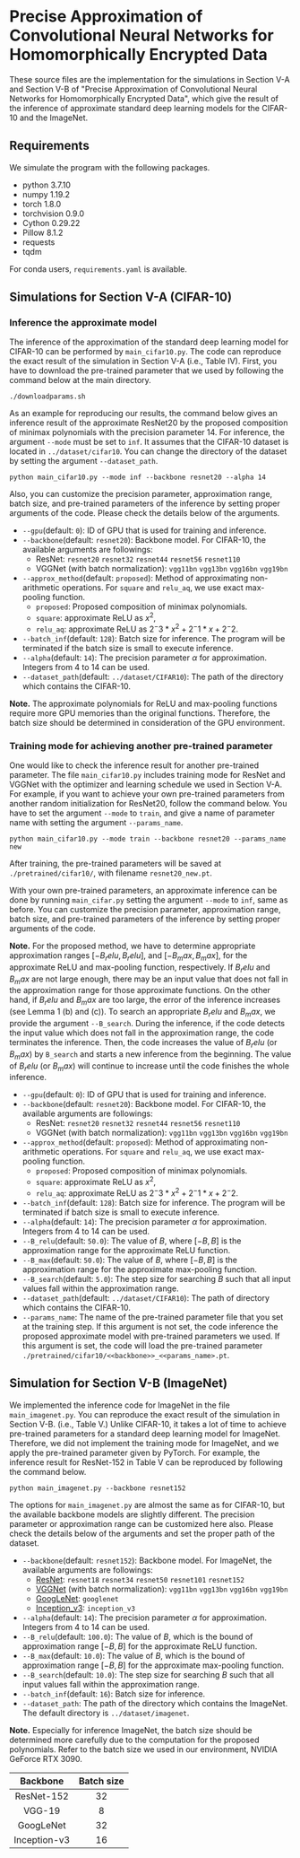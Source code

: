 # Precise Approximation of Convolutional Neural Networks for Homomorphically Encrypted Data

These source files are the implementation for the simulations in Section V-A and Section V-B of "Precise Approximation of Convolutional Neural Networks for Homomorphically Encrypted Data", which give the result of the inference of approximate standard deep learning models for the CIFAR-10 and the ImageNet.  
## Requirements

We simulate the program with the following packages.

* python 3.7.10
* numpy 1.19.2
* torch 1.8.0
* torchvision 0.9.0
* Cython 0.29.22
* Pillow 8.1.2
* requests
* tqdm

For conda users, `requirements.yaml` is available.

## Simulations for Section V-A (CIFAR-10) 

### Inference the approximate model

The inference of the approximation of the standard deep learning model for CIFAR-10 can be performed by `main_cifar10.py`.
The code can reproduce the exact result of the simulation in Section V-A (i.e., Table IV).
First, you have to download the pre-trained parameter that we used by following the command below at the main directory.

```
./downloadparams.sh
```

As an example for reproducing our results, the command below gives an inference result of the approximate ResNet20 by the proposed composition of minimax polynomials with the precision parameter 14.
For inference, the argument `--mode` must be set to `inf`.
It assumes that the CIFAR-10 dataset is located in `../dataset/cifar10`. You can change the directory of the dataset by setting the argument `--dataset_path`.

```
python main_cifar10.py --mode inf --backbone resnet20 --alpha 14
```

Also, you can customize the precision parameter, approximation range, batch size, and pre-trained parameters of the inference by setting proper arguments of the code.
Please check the details below of the arguments.

- `--gpu`(default: `0`): ID of GPU that is used for training and inference.
- `--backbone`(default: `resnet20`): Backbone model. For CIFAR-10, the available arguments are followings: 
  - ResNet: `resnet20` `resnet32` `resnet44` `resnet56` `resnet110`
  - VGGNet (with batch normalization): `vgg11bn` `vgg13bn` `vgg16bn` `vgg19bn`
- `--approx_method`(default: `proposed`): Method of approximating non-arithmetic operations. For `square` and `relu_aq`, we use exact max-pooling function.
  - `proposed`: Proposed composition of minimax polynomials.
  - `square`: approximate ReLU as $x^2$, 
  - `relu_aq`: approximate ReLU as $2^-3*x^2+2^-1*x+2^-2$.
- `--batch_inf`(default: `128`): Batch size for inference. The program will be terminated if the batch size is small to execute inference.
- `--alpha`(default: `14`): The precision parameter $\alpha$ for approximation. Integers from 4 to 14 can be used.
- `--dataset_path`(default: `../dataset/CIFAR10`): The path of the directory which contains the CIFAR-10.

**Note.** The approximate polynomials for ReLU and max-pooling functions require more GPU memories than the original functions.
Therefore, the batch size should be determined in consideration of the GPU environment.


### Training mode for achieving another pre-trained parameter

One would like to check the inference result for another pre-trained parameter.
The file `main_cifar10.py` includes training mode for ResNet and VGGNet with the optimizer and learning schedule we used in Section V-A.
For example, if you want to achieve your own pre-trained parameters from another random initialization for ResNet20, follow the command below.
You have to set the argument `--mode` to `train`, and give a name of parameter name with setting the argument `--params_name`.

```
python main_cifar10.py --mode train --backbone resnet20 --params_name new
```

After training, the pre-trained parameters will be saved at `./pretrained/cifar10/`, with filename `resnet20_new.pt`.

With your own pre-trained parameters, an approximate inference can be done by running `main_cifar.py` setting the argument `--mode` to `inf`, same as before.
You can customize the precision parameter, approximation range, batch size, and pre-trained parameters of the inference by setting proper arguments of the code.

**Note.** For the proposed method, we have to determine appropriate approximation ranges $[-B_relu, B_relu]$, and $[-B_max, B_max]$, for the approximate ReLU and max-pooling function, respectively.
If $B_relu$ and $B_max$ are not large enough, there may be an input value that does not fall in the approximation range for those approximate functions.
On the other hand, if $B_relu$ and $B_max$ are too large, the error of the inference increases (see Lemma 1 (b) and (c)). 
To search an appropriate $B_relu$ and $B_max$, we provide the argument `--B_search`. 
During the inference, if the code detects the input value which does not fall in the approximation range, the code terminates the inference.
Then, the code increases the value of $B_relu$ (or $B_max$) by `B_search` and starts a new inference from the beginning.
The value of $B_relu$ (or $B_max$) will continue to increase until the code finishes the whole inference.

- `--gpu`(default: `0`): ID of GPU that is used for training and inference.
- `--backbone`(default: `resnet20`): Backbone model. For CIFAR-10, the available arguments are followings: 
  - ResNet: `resnet20` `resnet32` `resnet44` `resnet56` `resnet110`
  - VGGNet (with batch normalization): `vgg11bn` `vgg13bn` `vgg16bn` `vgg19bn`
- `--approx_method`(default: `proposed`): Method of approximating non-arithmetic operations. For `square` and `relu_aq`, we use exact max-pooling function.
  - `proposed`: Proposed composition of minimax polynomials.
  - `square`: approximate ReLU as $x^2$, 
  - `relu_aq`: approximate ReLU as $2^-3*x^2+2^-1*x+2^-2$.
- `--batch_inf`(default: `128`): Batch size for inference. The program will be terminated if batch size is small to execute inference.
- `--alpha`(default: `14`): The precision parameter $\alpha$ for approximation. Integers from 4 to 14 can be used.
- `--B_relu`(default: `50.0`): The value of $B$, where $[-B,B]$ is the approximation range for the approximate ReLU function. 
- `--B_max`(default: `50.0`): The value of $B$, where $[-B,B]$ is the approximation range for the approximate max-pooling function.
- `--B_search`(default: `5.0`): The step size for searching $B$ such that all input values fall within the approximation range.
- `--dataset_path`(default: `../dataset/CIFAR10`): The path of directory which contains the CIFAR-10.
- `--params_name`: The name of the pre-trained parameter file that you set at the training step. If this argument is not set, the code inference the proposed approximate model with pre-trained parameters we used.
If this argument is set, the code will load the pre-trained parameter `./pretrained/cifar10/<<backbone>>_<<params_name>.pt`.

## Simulation for Section V-B (ImageNet)

We implemented the inference code for ImageNet in the file `main_imagenet.py`. You can reproduce the exact result of the simulation in Section V-B. (i.e., Table V.)
Unlike CIFAR-10, it takes a lot of time to achieve pre-trained parameters for a standard deep learning model for ImageNet. 
Therefore, we did not implement the training mode for ImageNet, and we apply the pre-trained parameter given by PyTorch.
For example, the inference result for ResNet-152 in Table V can be reproduced by following the command below.

```
python main_imagenet.py --backbone resnet152
```


The options for `main_imagenet.py` are almost the same as for CIFAR-10, but the available backbone models are slightly different. 
The precision parameter or approximation range can be customized here also.
Please check the details below of the arguments and set the proper path of the dataset.

- `--backbone`(default: `resnet152`): Backbone model. For ImageNet, the available arguments are followings: 
  - [ResNet](https://arxiv.org/pdf/1512.03385.pdf): `resnet18` `resnet34` `resnet50` `resnet101` `resnet152`
  - [VGGNet](https://arxiv.org/pdf/1409.1556.pdf) (with batch normalization): `vgg11bn` `vgg13bn` `vgg16bn` `vgg19bn`
  - [GoogLeNet](http://arxiv.org/abs/1409.4842): `googlenet`
  - [Inception_v3](http://arxiv.org/abs/1512.00567): `inception_v3`
- `--alpha`(default: `14`): The precision parameter $\alpha$ for approximation. Integers from 4 to 14 can be used.
- `--B_relu`(default: `100.0`): The value of $B$, which is the bound of approximation range $[-B,B]$ for the approximate ReLU function. 
- `--B_max`(default: `10.0`): The value of $B$, which is the bound of approximation range $[-B,B]$ for the approximate max-pooling function.
- `--B_search`(default: `10.0`): The step size for searching $B$ such that all input values fall within the approximation range.
- `--batch_inf`(default: `16`): Batch size for inference.
- `--dataset_path`: The path of the directory which contains the ImageNet. The default directory is `../dataset/imagenet`.

**Note.** Especially for inference ImageNet, the batch size should be determined more carefully due to the computation for the proposed polynomials. Refer to the batch size we used in our environment, NVIDIA GeForce RTX 3090.

|   Backbone   | Batch size |
|:------------:|:----------:|
|  ResNet-152  |      32     |
|    VGG-19    |      8     |
|   GoogLeNet  |      32     |
| Inception-v3 | 16 |
